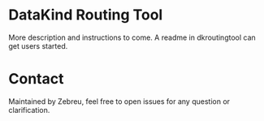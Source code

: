 # DataKind Routing Tool

More description and instructions to come. A readme in dkroutingtool can get users started.

# Contact

Maintained by Zebreu, feel free to open issues for any question or clarification.

